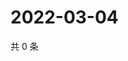 # 2022-03-04

共 0 条

<!-- BEGIN WEIBO -->
<!-- 最后更新时间 Fri Mar 04 2022 15:03:44 GMT+0800 (China Standard Time) -->

<!-- END WEIBO -->
